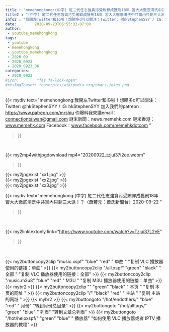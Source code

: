 ```yaml
---
title : "memehongkong:(中字) 紅二代任志強貪污受賄罪成獲刑18年 習大大徹底清洗中共黨內只剩三大派！？〈蕭若元：蕭氏新聞台〉2020-09-22 "
title2 : "(中字) 紅二代任志強貪污受賄罪成獲刑18年 習大大徹底清洗中共黨內只剩三大派！？〈蕭若元：蕭氏新聞台〉2020-09-22 "
info2 : "我開左Twitter和IG啦！想睇多d可以關注：Twitter: @hkStephenSYY / IG: hkStephenSYY 加入我們的patreon：https://www.patreon.com/mrshiu 你爆料我來講email： connectiontaiwan@gmail.com 謎米新聞：news.memehk.com 謎米香港： www.memehk.com Facebook：www.facebook.com/memehkdotcom "
date:        2020-09-23T06:55:32-07:00
author:
 - youtube_memehongkong
tags:
 - youtube
 - memehongkong
 - youtube_memehongkong
 - 2020_09
 - 2020_0923
 - 2020_0923_06
categories:
 - 2020_0923
#icon:        "fas fa-lock-open"
#resImgTeaser: teaserpics/wikipedia.org/emacs-jokes.png
---
```


{{< mydiv text="memehongkong:我開左Twitter和IG啦！想睇多d可以關注：Twitter: @hkStephenSYY / IG: hkStephenSYY 加入我們的patreon：https://www.patreon.com/mrshiu 你爆料我來講email： connectiontaiwan@gmail.com 謎米新聞：news.memehk.com 謎米香港： www.memehk.com Facebook：www.facebook.com/memehkdotcom "
>}}
<br>


{{< my2mp4withjpgdownload mp4="20200922_tzjui37l2ee.webm"
>}}

{{< my2jpgexist "xx1.jpg" >}}<br>
{{< my2jpgexist "xx2.jpg" >}}<br>
{{< my2jpgexist "xx3.jpg" >}}<br>



{{< mydiv text="memehongkong:(中字) 紅二代任志強貪污受賄罪成獲刑18年 習大大徹底清洗中共黨內只剩三大派！？〈蕭若元：蕭氏新聞台〉2020-09-22 "
>}}
<br>

{{< my2linktextonly link="https://www.youtube.com/watch?v=Tzjui37L2eE"
>}}


<br>

{{< my2buttoncopy2clip "music.xspf"        "blue"   "red"    " 单曲 "  "复制 VLC 播放器使用的链接：单曲" >}} {{< my2buttoncopy2clip "/all.xspf"         "green"  "black"  " 全部 "  "复制 VLC 播放器使用的链接：全部" >}} {{< my2buttoncopy2clip "music.m3u8"        "blue"   "red"    " M3U  "    "复制 M3U 播放器使用的链接：单曲" >}} {{< mybr2 >}} {{< my2buttoncopy2clip ""                  "green"  "black"  " 本页 "    "复制 本页的网址 " >}} {{< my2buttoncopy2clip "/"                 "black"  "red"    " 主站 "    "复制 主站的网址 " >}} {{< mybr2 >}} {{< my2buttongoto      "/hot/endothers/"   "blue"   "red"    " 月份"   "转到月份总目录" >}} {{< my2buttongoto      "/hot/alltags/"     "green"  "blue"   " 列表"   "转到文章总列表" >}} {{< my2buttongoto      "/hot/helpxspf/"    "green"  "blue"   " 播放器" "如何使用 VLC 播放器或者 IPTV 播放器的教程" >}} 
